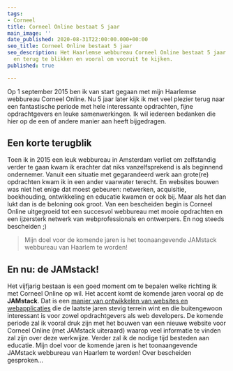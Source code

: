 ```yaml
---
tags:
- Corneel
title: Corneel Online bestaat 5 jaar
main_image: ''
date_published: 2020-08-31T22:00:00.000+00:00
seo_title: Corneel Online bestaat 5 jaar
seo_description: Het Haarlemse webbureau Corneel Online bestaat 5 jaar. Een mooi moment
  en terug te blikken en vooral om vooruit te kijken.
published: true

---
```

Op 1 september 2015 ben ik van start gegaan met mijn Haarlemse webbureau Corneel Online. Nu 5 jaar later kijk ik met veel plezier terug naar een fantastische periode met hele interessante opdrachten, fijne opdrachtgevers en leuke samenwerkingen. Ik wil iedereen bedanken die hier op de een of andere manier aan heeft bijgedragen.

## Een korte terugblik

Toen ik in 2015 een leuk webbureau in Amsterdam verliet om zelfstandig verder te gaan kwam ik erachter dat niks vanzelfsprekend is als beginnend ondernemer. Vanuit een situatie met gegarandeerd werk aan grote(re) opdrachten kwam ik in een ander vaarwater terecht. En websites bouwen was niet het enige dat moest gebeuren: netwerken, acquisitie, boekhouding, ontwikkeling en educatie kwamen er ook bij. Maar als het dan lukt dan is de beloning ook groot. Van een bescheiden begin is Corneel Online uitgegroeid tot een succesvol webbureau met mooie opdrachten en een ijzersterk netwerk van webprofessionals en ontwerpers. En nog steeds bescheiden ;)

> Mijn doel voor de komende jaren is het toonaangevende JAMstack webbureau van Haarlem te worden!

## En nu: de JAMstack!

Het vijfjarig bestaan is een goed moment om te bepalen welke richting ik met Corneel Online op wil. Het accent komt de komende jaren vooral op de **JAMstack**. Dat is een [manier van ontwikkelen van websites en webapplicaties](https://www.netlify.com/jamstack/) die de laatste jaren stevig terrein wint en die buitengewoon interessant is voor zowel opdrachtgevers als web developers. De komende periode zal ik vooral druk zijn met het bouwen van een nieuwe website voor Corneel Online (met JAMstack uiteraard) waarop veel informatie te vinden zal zijn over deze werkwijze. Verder zal ik de nodige tijd besteden aan educatie. Mijn doel voor de komende jaren is het toonaangevende JAMstack webbureau van Haarlem te worden! Over bescheiden gesproken...